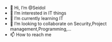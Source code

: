 - 👋 Hi, I’m @Seidol
- 👀 I’m interested in IT things
- 🌱 I’m currently learning IT
- 💞️ I’m looking to collaborate on Security,Project management,Programming,...
- 📫 How to reach me 

<!---
Seidol/Seidol is a ✨ special ✨ repository because its `README.md` (this file) appears on your GitHub profile.
You can click the Preview link to take a look at your changes.
--->
